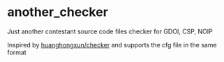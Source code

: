 # another_checker
Just another contestant source code files checker for GDOI, CSP, NOIP

Inspired by [huanghongxun/checker](https://github.com/huanghongxun/checker) and supports the cfg file in the same format
